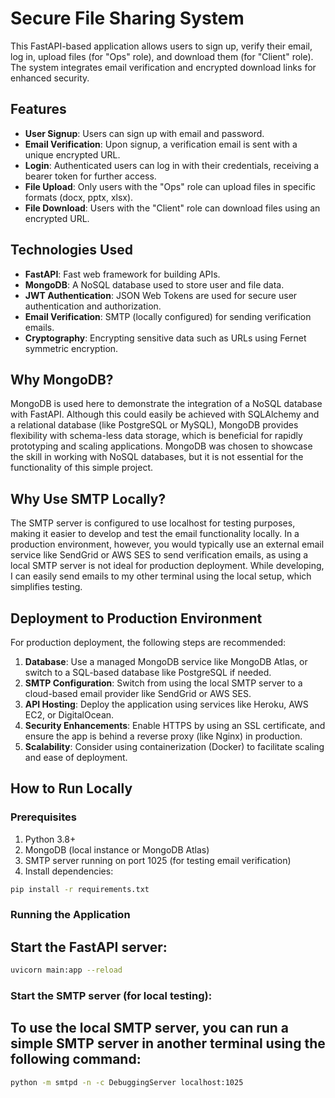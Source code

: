# Secure File Sharing System

This FastAPI-based application allows users to sign up, verify their email, log in, upload files (for "Ops" role), and download them (for "Client" role). The system integrates email verification and encrypted download links for enhanced security.

## Features
- **User Signup**: Users can sign up with email and password.
- **Email Verification**: Upon signup, a verification email is sent with a unique encrypted URL.
- **Login**: Authenticated users can log in with their credentials, receiving a bearer token for further access.
- **File Upload**: Only users with the "Ops" role can upload files in specific formats (docx, pptx, xlsx).
- **File Download**: Users with the "Client" role can download files using an encrypted URL.

## Technologies Used
- **FastAPI**: Fast web framework for building APIs.
- **MongoDB**: A NoSQL database used to store user and file data.
- **JWT Authentication**: JSON Web Tokens are used for secure user authentication and authorization.
- **Email Verification**: SMTP (locally configured) for sending verification emails.
- **Cryptography**: Encrypting sensitive data such as URLs using Fernet symmetric encryption.

## Why MongoDB?
MongoDB is used here to demonstrate the integration of a NoSQL database with FastAPI. Although this could easily be achieved with SQLAlchemy and a relational database (like PostgreSQL or MySQL), MongoDB provides flexibility with schema-less data storage, which is beneficial for rapidly prototyping and scaling applications. MongoDB was chosen to showcase the skill in working with NoSQL databases, but it is not essential for the functionality of this simple project.

## Why Use SMTP Locally?
The SMTP server is configured to use localhost for testing purposes, making it easier to develop and test the email functionality locally. In a production environment, however, you would typically use an external email service like SendGrid or AWS SES to send verification emails, as using a local SMTP server is not ideal for production deployment. While developing, I can easily send emails to my other terminal using the local setup, which simplifies testing.

## Deployment to Production Environment
For production deployment, the following steps are recommended:

1. **Database**: Use a managed MongoDB service like MongoDB Atlas, or switch to a SQL-based database like PostgreSQL if needed.
2. **SMTP Configuration**: Switch from using the local SMTP server to a cloud-based email provider like SendGrid or AWS SES.
3. **API Hosting**: Deploy the application using services like Heroku, AWS EC2, or DigitalOcean. 
4. **Security Enhancements**: Enable HTTPS by using an SSL certificate, and ensure the app is behind a reverse proxy (like Nginx) in production.
5. **Scalability**: Consider using containerization (Docker) to facilitate scaling and ease of deployment.

## How to Run Locally

### Prerequisites
1. Python 3.8+
2. MongoDB (local instance or MongoDB Atlas)
3. SMTP server running on port 1025 (for testing email verification)
4. Install dependencies:

```bash
pip install -r requirements.txt
```

### Running the Application

## Start the FastAPI server:
```bash
uvicorn main:app --reload
```


### Start the SMTP server (for local testing):
## To use the local SMTP server, you can run a simple SMTP server in another terminal using the following command:

```bash
python -m smtpd -n -c DebuggingServer localhost:1025
```

